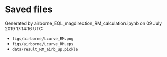 # Saved files 


Generated by airborne_EQL_magdirection_RM_calculation.ipynb on 09 July 2019 17:14:16 UTC

*  `figs/airborne/Lcurve_RM.png` 
*  `figs/airborne/Lcurve_RM.eps` 
*  `data/result_RM_airb_up.pickle` 
